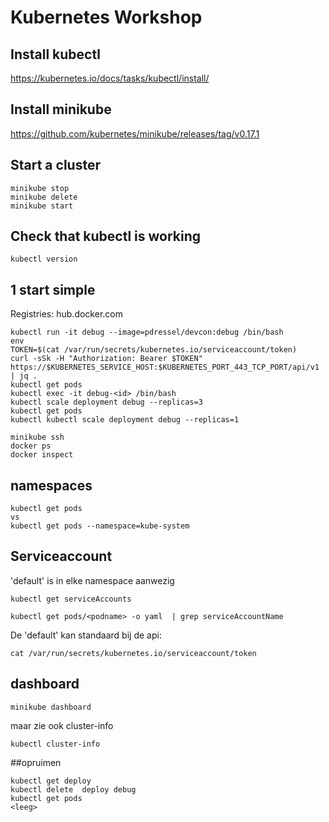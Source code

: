 # Kubernetes Workshop

## Install kubectl
https://kubernetes.io/docs/tasks/kubectl/install/

## Install minikube
https://github.com/kubernetes/minikube/releases/tag/v0.17.1

## Start a cluster
```
minikube stop 
minikube delete
minikube start
```

## Check that kubectl is working
```
kubectl version
```


## 1 start simple

Registries: hub.docker.com

```
kubectl run -it debug --image=pdressel/devcon:debug /bin/bash
env
TOKEN=$(cat /var/run/secrets/kubernetes.io/serviceaccount/token)
curl -sSk -H "Authorization: Bearer $TOKEN" https://$KUBERNETES_SERVICE_HOST:$KUBERNETES_PORT_443_TCP_PORT/api/v1 | jq .
kubectl get pods
kubectl exec -it debug-<id> /bin/bash
kubectl scale deployment debug --replicas=3
kubectl get pods
kubectl kubectl scale deployment debug --replicas=1
```

```
minikube ssh
docker ps
docker inspect
```

## namespaces
```
kubectl get pods
vs
kubectl get pods --namespace=kube-system
```


## Serviceaccount
'default' is in elke namespace aanwezig
```
kubectl get serviceAccounts

kubectl get pods/<podname> -o yaml  | grep serviceAccountName
```
De 'default' kan standaard bij de api:
```
cat /var/run/secrets/kubernetes.io/serviceaccount/token
```

## dashboard
```
minikube dashboard
```
maar zie ook cluster-info
```
kubectl cluster-info

```

##opruimen
```
kubectl get deploy
kubectl delete  deploy debug
kubectl get pods
<leeg>
```
